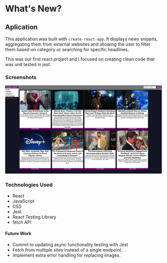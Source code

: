 # What's New?

## Aplication 

This application was built with `create-react-app`. It displays news snippits, aggregating them from external websites and allowing the user to filter them based on category or searching for specific headlines. 

This was our first react project and I focused on creating clean code that was unit tested in jest.


### Screenshots

![what's new screenshot](./screenshots/whats-new.png)


### Technologies Used

- React
- JavaScript
- CSS
- Jest
- React Testing Library
- fetch API

#### Future Work
- Commit to updating async functionality testing with Jest
- Fetch from multiple sites instead of a single endpoint.
- Implement extra error handling for replacing images.


